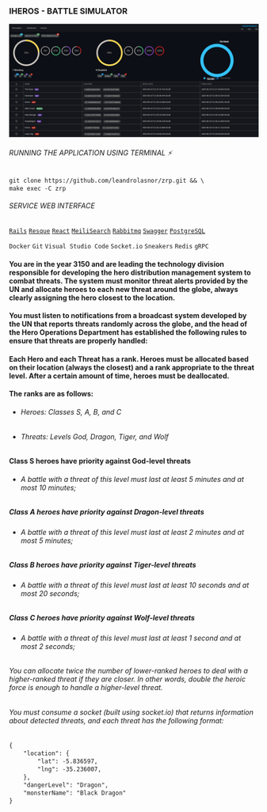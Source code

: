 ### IHEROS - BATTLE SIMULATOR
![plot](./print-screen.png)
###### RUNNING THE APPLICATION USING TERMINAL :zap:
```
git clone https://github.com/leandrolasnor/zrp.git && \
make exec -C zrp
```
###### SERVICE WEB INTERFACE
[`Rails`](http://localhost:3000/rails/info/routes) [`Resque`](http://localhost:3000/jobs) [`React`](http://localhost:5600) [`MeiliSearch`](http://localhost:7700) [`Rabbitmq`](http://localhost:15672) [`Swagger`](http://localhost:3000/api-docs) [`PostgreSQL`](http://localhost:8080)

`Docker` `Git` `Visual Studio Code`
`Socket.io` `Sneakers` `Redis` `gRPC`
#### You are in the year 3150 and are leading the technology division responsible for developing the hero distribution management system to combat threats. The system must monitor threat alerts provided by the UN and allocate heroes to each new threat around the globe, always clearly assigning the hero closest to the location.

#### You must listen to notifications from a broadcast system developed by the UN that reports threats randomly across the globe, and the head of the Hero Operations Department has established the following rules to ensure that threats are properly handled:

#### Each Hero and each Threat has a rank. Heroes must be allocated based on their location (always the closest) and a rank appropriate to the threat level. After a certain amount of time, heroes must be deallocated.

#### The ranks are as follows:
- ###### Heroes: Classes S, A, B, and C
- ###### Threats: Levels God, Dragon, Tiger, and Wolf

#### __Class S heroes__ have priority against __God-level threats__
- ###### A battle with a threat of this level must last at least 5 minutes and at most 10 minutes;

##### __Class A heroes__ have priority against __Dragon-level threats__
- ###### A battle with a threat of this level must last at least 2 minutes and at most 5 minutes;

##### __Class B heroes__ have priority against __Tiger-level threats__
- ###### A battle with a threat of this level must last at least 10 seconds and at most 20 seconds;

##### __Class C heroes__ have priority against __Wolf-level threats__
- ###### A battle with a threat of this level must last at least 1 second and at most 2 seconds;

###### You can allocate twice the number of lower-ranked heroes to deal with a higher-ranked threat if they are closer. In other words, double the heroic force is enough to handle a higher-level threat.

###### You must consume a socket (built using socket.io) that returns information about detected threats, and each threat has the following format:

```
{
    "location": {
        "lat": -5.836597,
        "lng": -35.236007,
    },
    "dangerLevel": "Dragon",
    "monsterName": "Black Dragon"
}
```
